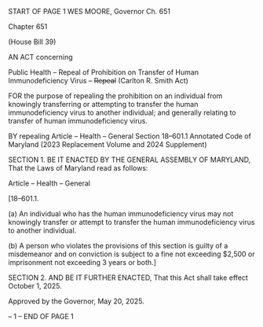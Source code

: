 START OF PAGE 1
WES MOORE, Governor Ch. 651

Chapter 651

(House Bill 39)

AN ACT concerning

Public Health – Repeal of Prohibition on Transfer of Human Immunodeficiency
Virus ~~–~~ ~~Repeal~~
(Carlton R. Smith Act)

FOR the purpose of repealing the prohibition on an individual from knowingly transferring
or attempting to transfer the human immunodeficiency virus to another individual;
and generally relating to transfer of human immunodeficiency virus.

BY repealing
Article – Health – General
Section 18–601.1
Annotated Code of Maryland
(2023 Replacement Volume and 2024 Supplement)

SECTION 1. BE IT ENACTED BY THE GENERAL ASSEMBLY OF MARYLAND,
That the Laws of Maryland read as follows:

Article – Health – General

[18–601.1.

(a) An individual who has the human immunodeficiency virus may not knowingly
transfer or attempt to transfer the human immunodeficiency virus to another individual.

(b) A person who violates the provisions of this section is guilty of a misdemeanor
and on conviction is subject to a fine not exceeding $2,500 or imprisonment not exceeding
3 years or both.]

SECTION 2. AND BE IT FURTHER ENACTED, That this Act shall take effect
October 1, 2025.

Approved by the Governor, May 20, 2025.

– 1 –
END OF PAGE 1